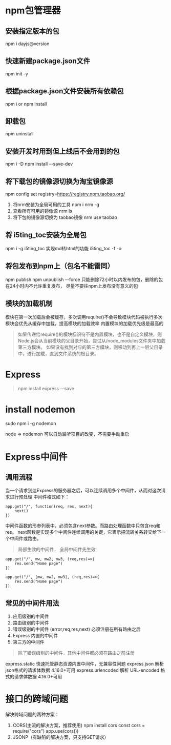 # npm包管理器
## 安装指定版本的包
npm i dayjs@version
## 快速新建package.json文件
npm init -y
## 根据package.json文件安装所有依赖包
npm i or npm install
## 卸载包
npm uninstall <packageName>
## 安装开发时用到但上线后不会用到的包
npm i <package name> -D
npm install <package name> --save-dev
## 将下载包的镜像源切换为淘宝镜像源
npm config set registry=https://registry.npm.taobao.org/
1. 将nrm安装为全局可用的工具
    npm i nrm -g
2. 查看所有可用的镜像源
    nrm ls
3. 将下包的镜像源切换为 taobao镜像
    nrm use taobao
## 将 i5ting_toc安装为全局包
npm i -g i5ting_toc
实现md转html的功能
i5ting_toc -f <md filename> -o

## 将包发布到npm上（包名不能雷同）
npm publish
npm unpublish --force 
只能删除72小时以内发布的包，删除的包在24小时内不允许重复发布， 尽量不要往npm上发布没有意义的包
## 模块的加载机制
模块在第一次加载后会被缓存，多次调用require()不会导致模块代码被执行多次
模块会优先从缓存中加载，提高模块的加载效率
内置模块的加载优先级是最高的
> 如果传递给require()的模块标识符不是内置模块，也不是自定义模块，则Node.js会从当前模块的父目录开始，尝试从/node_modules文件夹中加载第三方模块。
> 如果没有找到对应的第三方模块，则移动到再上一层父目录中，进行加载，直到文件系统的根目录。
# Express
> npm install express --save
# install nodemon
sudo npm i -g nodemon

node => nodemon
可以自动监听项目的改变，不需要手动重启

# Express中间件
## 调用流程
当一个请求到达Express的服务器之后，可以连续调用多个中间件，从而对这次请求进行预处理
中间件格式如下：
``` 
app.get("/", function(req, res, next){
    next()
})
```
中间件函数的形参列表中，必须包含next参数。而路由处理函数中只包含req和res。
next函数是实现多个中间件连续调用的关键，它表示把流转关系转交给下一个中间件或路由。
> 局部生效的中间件， 全局中间件先生效

```
app.get("/", mw, mw2, mw3, (req,res)=>{
    res.send("Home page")
}) 

app.get("/", [mw, mw2, mw3], (req,res)=>{
    res.send("Home page")
})
```
## 常见的中间件用法
1. 应用级别的中间件
2. 路由级别的中间件
3. 错误级别的中间件
    (error,req,res,next)
    必须注册在所有路由之后
4. Express 内置的中间件
5. 第三方的中间件
> 除了错误级别的中间件，其他中间件都必须在路由之前注册

express.static 快速托管静态资源内置中间件，无兼容性问题
express.json 解析json格式的请求体数据 4.16.0+可用
express.urlencoded 解析 URL-encoded 格式的请求体数据 4.16.0+可用
# 接口的跨域问题
解决跨域问题的两种方案：
1. CORS(主流的解决方案，推荐使用)
    npm install cors
    const cors = require("cors")
    app.use(cors())
2. JSONP（有缺陷的解决方案，只支持GET请求）
